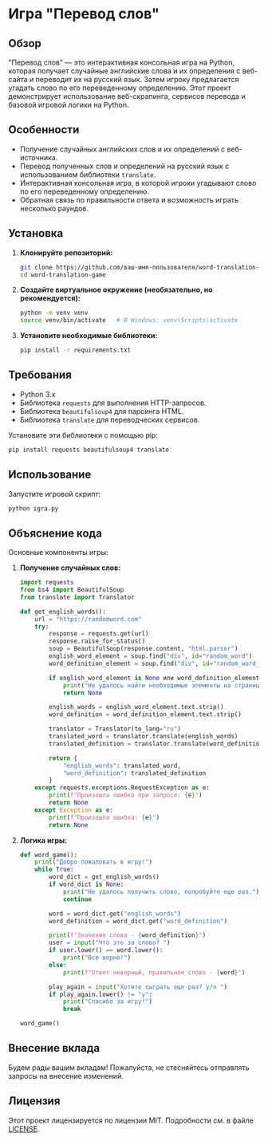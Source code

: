# Игра "Перевод слов"

## Обзор

"Перевод слов" — это интерактивная консольная игра на Python, которая получает случайные английские слова и их определения с веб-сайта и переводит их на русский язык. Затем игроку предлагается угадать слово по его переведенному определению. Этот проект демонстрирует использование веб-скрапинга, сервисов перевода и базовой игровой логики на Python.

## Особенности

- Получение случайных английских слов и их определений с веб-источника.
- Перевод полученных слов и определений на русский язык с использованием библиотеки `translate`.
- Интерактивная консольная игра, в которой игроки угадывают слово по его переведенному определению.
- Обратная связь по правильности ответа и возможность играть несколько раундов.

## Установка

1. **Клонируйте репозиторий:**
    ```bash
    git clone https://github.com/ваш-имя-пользователя/word-translation-game.git
    cd word-translation-game
    ```

2. **Создайте виртуальное окружение (необязательно, но рекомендуется):**
    ```bash
    python -m venv venv
    source venv/bin/activate   # В Windows: venv\Scripts\activate
    ```

3. **Установите необходимые библиотеки:**
    ```bash
    pip install -r requirements.txt
    ```

## Требования

- Python 3.x
- Библиотека `requests` для выполнения HTTP-запросов.
- Библиотека `beautifulsoup4` для парсинга HTML.
- Библиотека `translate` для переводческих сервисов.

Установите эти библиотеки с помощью pip:
```bash
pip install requests beautifulsoup4 translate
```

## Использование

Запустите игровой скрипт:
```bash
python igra.py
```

## Объяснение кода

Основные компоненты игры:

1. **Получение случайных слов:**
    ```python
    import requests
    from bs4 import BeautifulSoup
    from translate import Translator

    def get_english_words():
        url = "https://randomword.com"
        try:
            response = requests.get(url)
            response.raise_for_status()
            soup = BeautifulSoup(response.content, "html.parser")
            english_word_element = soup.find("div", id="random_word")
            word_definition_element = soup.find("div", id="random_word_definition")

            if english_word_element is None или word_definition_element is None:
                print("Не удалось найти необходимые элементы на странице")
                return None

            english_words = english_word_element.text.strip()
            word_definition = word_definition_element.text.strip()

            translator = Translator(to_lang="ru")
            translated_word = translator.translate(english_words)
            translated_definition = translator.translate(word_definition)

            return {
                "english_words": translated_word,
                "word_definition": translated_definition
            }
        except requests.exceptions.RequestException as e:
            print(f"Произошла ошибка при запросе: {e}")
            return None
        except Exception as e:
            print(f"Произошла ошибка: {e}")
            return None
    ```

2. **Логика игры:**
    ```python
    def word_game():
        print("Добро пожаловать в игру!")
        while True:
            word_dict = get_english_words()
            if word_dict is None:
                print("Не удалось получить слово, попробуйте еще раз.")
                continue

            word = word_dict.get("english_words")
            word_definition = word_dict.get("word_definition")

            print(f"Значение слова - {word_definition}")
            user = input("Что это за слово? ")
            if user.lower() == word.lower():
                print("Все верно!")
            else:
                print(f"Ответ неверный, правильное слово - {word}")

            play_again = input("Хотите сыграть еще раз? y/n ")
            if play_again.lower() != "y":
                print("Спасибо за игру!")
                break

    word_game()
    ```

## Внесение вклада

Будем рады вашим вкладам! Пожалуйста, не стесняйтесь отправлять запросы на внесение изменений.

## Лицензия

Этот проект лицензируется по лицензии MIT. Подробности см. в файле [LICENSE](LICENSE).

